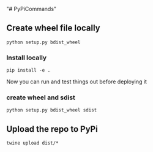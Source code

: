 "# PyPiCommands" 
## Create wheel file locally

    python setup.py bdist_wheel

### Install locally
    pip install -e .
Now you can run and test things out before deploying it

### create wheel and sdist
    python setup.py bdist_wheel sdist

## Upload the repo to PyPi
    twine upload dist/*
